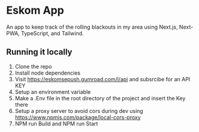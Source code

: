 # Eskom App

An app to keep track of the rolling blackouts in my area using Next.js, Next-PWA, TypeScript, and Tailwind.

## Running it locally

1. Clone the repo
2. Install node dependencies
3. Visit https://eskomsepush.gumroad.com/l/api and subsrcibe for an API KEY
4. Setup an environment variable 
5. Make a .Env file in the root directory of the project and insert the Key there
6. Setup a proxy server to avoid cors during dev using https://www.npmjs.com/package/local-cors-proxy
7. NPM run Build and NPM run Start

